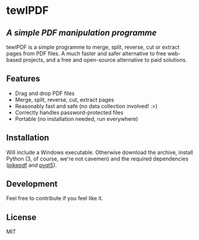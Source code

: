 # tewlPDF
## _A simple PDF manipulation programme_

tewlPDF is a simple programme to merge, split, reverse, cut or extract pages from PDF files. A much faster and safer alternative to free web-based projects, and a free and open-source alternative to paid solutions.

## Features

- Drag and drop PDF files
- Merge, split, reverse, cut, extract pages
- Reasonably fast and safe (no data collection involved! :>)
- Correctly handles password-protected files
- Portable (no installation needed, run everywhere)


## Installation

Will include a Windows executable. Otherwise download the archive, install Python (3, of course, we're not cavemen) and the required dependencies ([pikepdf](https://pypi.org/project/pikepdf/) and [pyqt5](https://pypi.org/project/PyQt5/)).

## Development

Feel free to contribute if you feel like it.

## License

MIT